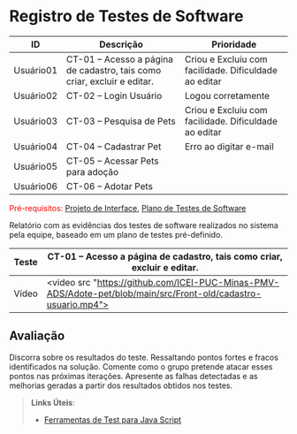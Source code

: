 # Registro de Testes de Software

| **ID** | **Descrição**                                                | **Prioridade** |
| ------ | ------------------------------------------------------------ | -------------- |
| Usuário01  | CT-01 – Acesso a página de cadastro, tais como criar, excluir e editar.| Criou e Excluiu com facilidade. Dificuldade ao editar           |
| Usuário02 |CT-02 – Login Usuário| Logou corretamente           |
| Usuário03 | CT-03 – Pesquisa de Pets |Criou e Excluiu com facilidade. Dificuldade ao editar           |
| Usuário04 | CT-04 – Cadastrar Pet | Erro ao digitar e-mail           |
| Usuário05 | CT-05 – Acessar Pets para adoção |  |
| Usuário06 | CT-06 – Adotar Pets |  |


<span style="color:red">Pré-requisitos: <a href="3-Projeto de Interface.md"> Projeto de Interface</a></span>, <a href="8-Plano de Testes de Software.md"> Plano de Testes de Software</a>

Relatório com as evidências dos testes de software realizados no sistema pela equipe, baseado em um plano de testes pré-definido.

| Teste | CT-01 – Acesso a página de cadastro, tais como criar, excluir e editar. |
| ----- | ------------------------------------------------------------ |
| Vídeo | <video src "https://github.com/ICEI-PUC-Minas-PMV-ADS/Adote-pet/blob/main/src/Front-old/cadastro-usuario.mp4"> |



## Avaliação

Discorra sobre os resultados do teste. Ressaltando pontos fortes e fracos identificados na solução. Comente como o grupo pretende atacar esses pontos nas próximas iterações. Apresente as falhas detectadas e as melhorias geradas a partir dos resultados obtidos nos testes.

> **Links Úteis**:
> - [Ferramentas de Test para Java Script](https://geekflare.com/javascript-unit-testing/)
